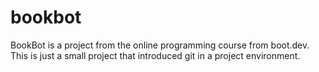 # bookbot
BookBot is a project from the online programming course from boot.dev. 
This is just a small project that introduced git in a project environment.

